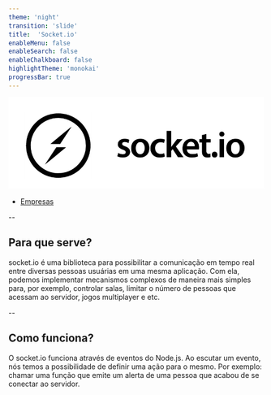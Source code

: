 ```yaml
---
theme: 'night'
transition: 'slide'
title:  'Socket.io'
enableMenu: false
enableSearch: false
enableChalkboard: false
highlightTheme: 'monokai'
progressBar: true
---
```


![alt logo socket.io](/socket.io-logo.png)
- [Empresas](https://stackshare.io/socket-io)

--

## Para que serve?

socket.io é uma biblioteca para possibilitar a comunicação em tempo real entre diversas pessoas usuárias em uma mesma aplicação.
Com ela, podemos implementar mecanismos complexos de maneira mais simples para, por exemplo, controlar salas, limitar o número de pessoas que acessam ao servidor, jogos multiplayer e etc.

--

## Como funciona?

O socket.io funciona através de eventos do Node.js. Ao escutar um evento, nós temos a possibilidade de definir uma ação para o mesmo. Por exemplo: chamar uma função que emite um alerta de uma pessoa que acabou de se conectar ao servidor.
